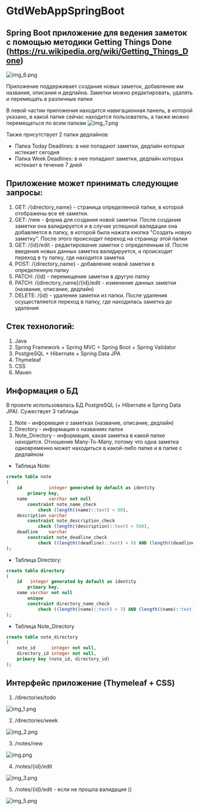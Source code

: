# GtdWebAppSpringBoot
## Spring Boot приложение для ведения заметок с помощью методики Getting Things Done (https://ru.wikipedia.org/wiki/Getting_Things_Done)
![img_6.png](img/img_6.png)

Приложение поддерживает создание новых заметок, добавление им названия, описания и дедлайна. Заметки можно редактировать, удалять и перемещать в различные папки

В левой частии приложения находится навигационная панель, в которой указано, в какой папке сейчас находится пользователь, а также можно перемещаться по всем папкам
![img_7.png](img/img_7.png)

Также присутствует 2 папки дедлайнов:
+ Папка Today Deadlines: в нее попадают заметки, дедлайн которых истекает сегодня
+ Папка Week Deadlines: в нее попадают заметки, дедлайн которых истекает в течение 7 дней

## Приложение может принимать следующие запросы:
1. GET: /{directory_name} - страница определенной папки, в которой отображены все её заметки.
2. GET: /new - форма для создания новой заметки. После создания заметки она валидируется и в случае успешной валидации она добавляется в папку, в которой была нажата кнопка "Создать новую заметку". После этого происходит переход на страницу этой папки
3. GET: /{id}/edit - редактирование заметки с определенным id. После введения новых данных заметка валидируется, и происходит переход в ту папку, где находится заметка
4. POST: /{directory_name} - добавление новой заметки в определенную папку
5. PATCH: /{id} - перемещение заметки в другую папку
6. PATCH: /{directory_name}/{id}/edit - изменение данных заметки (название, описание, дедлайн)
7. DELETE: /{id} - удаление заметки из папки. После удаления осуществляется переход в папку, где находилась заметка до удаления

## Стек технологий:
1. Java
2. Spring Framework + Spring MVC + Spring Boot + Spring Validator
3. PostgreSQL + Hibernate + Spring Data JPA
4. Thymeleaf
5. CSS
6. Maven

## Информация о БД
В проекте использовалась БД PostgreSQL (+ Hibernate и Spring Data JPA). Сужествует 3 таблицы
1. Note - информация о заметках (название, описание, дедлайн)
2. Directory - информация о названиях папок
3. Note_Directory - информация, какая заметка в какой папке находится. Отношение Many-To-Many, потому что одна заметка одновременно может находиться в какой-либо папке и в папке с дедлайном

+ Таблица Note:
```sql
create table note
(
    id          integer generated by default as identity
        primary key,
    name        varchar not null
        constraint note_name_check
            check (length((name)::text) < 80),
    description varchar
        constraint note_description_check
            check (length((description)::text) < 500),
    deadline    varchar
        constraint note_deadline_check
            check ((length((deadline)::text) > 9) AND (length((deadline)::text) < 11))
);
```
+ Таблица Directory:
```sql
create table directory
(
    id   integer generated by default as identity
        primary key,
    name varchar not null
        unique
        constraint directory_name_check
            check ((length((name)::text) > 3) AND (length((name)::text) < 20))
);
```

+ Таблица Note_Directory
```sql
create table note_directory
(
    note_id      integer not null,
    directory_id integer not null,
    primary key (note_id, directory_id)
);

```

## Интерфейс приложение (Thymeleaf + CSS)
1. /directories/todo

![img_1.png](img/img_1.png)

2. /directories/week

![img_2.png](img/img_2.png)

3. /notes/new

![img.png](img/img.png)

4. /notes/{id}/edit

![img_3.png](img/img_3.png)

5. /notes/{id}/edit - если не прошла валидация ()

![img_5.png](img/img_5.png)